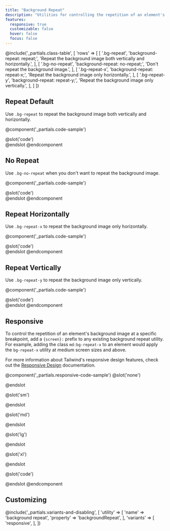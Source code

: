 ```yaml
---
title: "Background Repeat"
description: "Utilities for controlling the repetition of an element's background image."
features:
  responsive: true
  customizable: false
  hover: false
  focus: false
---
```


@include('_partials.class-table', [
  'rows' => [
    [
      '.bg-repeat',
      'background-repeat: repeat;',
      'Repeat the background image both vertically and horizontally.',
    ],
    [
      '.bg-no-repeat',
      'background-repeat: no-repeat;',
      'Don\'t repeat the background image.',
    ],
    [
      '.bg-repeat-x',
      'background-repeat: repeat-x;',
      'Repeat the background image only horizontally.',
    ],
    [
      '.bg-repeat-y',
      'background-repeat: repeat-y;',
      'Repeat the background image only vertically.',
    ],
  ]
])

## Repeat <span class="ml-2 font-semibold text-gray-600 text-sm uppercase tracking-wide">Default</span>

Use `.bg-repeat` to repeat the background image both vertically and horizontally.

@component('_partials.code-sample')
<div class="w-full bg-gray-400 h-48 bg-center bg-repeat" style="background-image:url('https://images.unsplash.com/photo-1459262838948-3e2de6c1ec80?ixlib=rb-1.2.1&ixid=eyJhcHBfaWQiOjEyMDd9&auto=format&fit=crop&w=128&q=80');">
</div>
@slot('code')
<div class="bg-repeat bg-center ..." style="background-image: url(...)"></div>
@endslot
@endcomponent

## No Repeat

Use `.bg-no-repeat` when you don't want to repeat the background image.

@component('_partials.code-sample')
<div class="w-full bg-gray-400 h-48 bg-center bg-no-repeat" style="background-image:url('https://images.unsplash.com/photo-1459262838948-3e2de6c1ec80?ixlib=rb-1.2.1&ixid=eyJhcHBfaWQiOjEyMDd9&auto=format&fit=crop&w=128&q=80');">
</div>
@slot('code')
<div class="bg-no-repeat bg-center ..." style="background-image: url(...)"></div>
@endslot
@endcomponent

## Repeat Horizontally

Use `.bg-repeat-x` to repeat the background image only horizontally.

@component('_partials.code-sample')
<div class="w-full bg-gray-400 h-48 bg-center bg-repeat-x" style="background-image:url('https://images.unsplash.com/photo-1459262838948-3e2de6c1ec80?ixlib=rb-1.2.1&ixid=eyJhcHBfaWQiOjEyMDd9&auto=format&fit=crop&w=128&q=80');">
</div>
@slot('code')
<div class="bg-repeat-x bg-center ..." style="background-image: url(...)"></div>
@endslot
@endcomponent

## Repeat Vertically

Use `.bg-repeat-y` to repeat the background image only vertically.

@component('_partials.code-sample')
<div class="w-full bg-gray-400 h-48 bg-center bg-repeat-y" style="background-image:url('https://images.unsplash.com/photo-1459262838948-3e2de6c1ec80?ixlib=rb-1.2.1&ixid=eyJhcHBfaWQiOjEyMDd9&auto=format&fit=crop&w=128&q=80');">
</div>
@slot('code')
<div class="bg-repeat-y bg-center ..." style="background-image: url(...)"></div>
@endslot
@endcomponent

## Responsive

To control the repetition of an element's background image at a specific breakpoint, add a `{screen}:` prefix to any existing background repeat utility. For example, adding the class `md:bg-repeat-x` to an element would apply the `bg-repeat-x` utility at medium screen sizes and above.

For more information about Tailwind's responsive design features, check out the [Responsive Design](/docs/responsive-design/) documentation.

@component('_partials.responsive-code-sample')
@slot('none')
<div class="w-full bg-gray-400 h-48 bg-center bg-repeat" style="background-image:url('https://images.unsplash.com/photo-1459262838948-3e2de6c1ec80?ixlib=rb-1.2.1&ixid=eyJhcHBfaWQiOjEyMDd9&auto=format&fit=crop&w=128&q=80');">
</div>
@endslot

@slot('sm')
<div class="w-full bg-gray-400 h-48 bg-center bg-no-repeat" style="background-image:url('https://images.unsplash.com/photo-1459262838948-3e2de6c1ec80?ixlib=rb-1.2.1&ixid=eyJhcHBfaWQiOjEyMDd9&auto=format&fit=crop&w=128&q=80');">
</div>
@endslot

@slot('md')
<div class="w-full bg-gray-400 h-48 bg-center bg-repeat-x" style="background-image:url('https://images.unsplash.com/photo-1459262838948-3e2de6c1ec80?ixlib=rb-1.2.1&ixid=eyJhcHBfaWQiOjEyMDd9&auto=format&fit=crop&w=128&q=80');">
</div>
@endslot

@slot('lg')
<div class="w-full bg-gray-400 h-48 bg-center bg-repeat-y" style="background-image:url('https://images.unsplash.com/photo-1459262838948-3e2de6c1ec80?ixlib=rb-1.2.1&ixid=eyJhcHBfaWQiOjEyMDd9&auto=format&fit=crop&w=128&q=80');">
</div>
@endslot

@slot('xl')
<div class="w-full bg-gray-400 h-48 bg-center bg-no-repeat" style="background-image:url('https://images.unsplash.com/photo-1459262838948-3e2de6c1ec80?ixlib=rb-1.2.1&ixid=eyJhcHBfaWQiOjEyMDd9&auto=format&fit=crop&w=128&q=80');">
</div>
@endslot

@slot('code')
<div class="none:bg-repeat sm:bg-no-repeat md:bg-repeat-x lg:bg-repeat-y xl:bg-no-repeat ..." style="background-image: url(...)"></div>
@endslot
@endcomponent


## Customizing

@include('_partials.variants-and-disabling', [
    'utility' => [
        'name' => 'background repeat',
        'property' => 'backgroundRepeat',
    ],
    'variants' => [
        'responsive',
    ],
])
